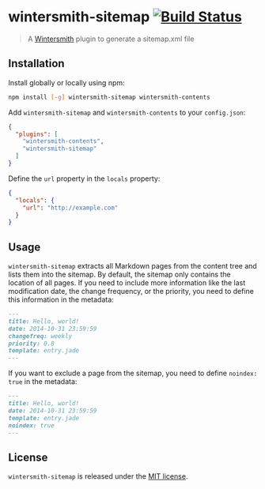 # wintersmith-sitemap [![Build Status](https://travis-ci.org/xavierdutreilh/wintersmith-sitemap.svg?branch=master)](https://travis-ci.org/xavierdutreilh/wintersmith-sitemap)

> A [Wintersmith](https://github.com/jnordberg/wintersmith) plugin to generate a sitemap.xml file

## Installation

Install globally or locally using npm:

```bash
npm install [-g] wintersmith-sitemap wintersmith-contents
```

Add `wintersmith-sitemap` and `wintersmith-contents` to your `config.json`:

```json
{
  "plugins": [
    "wintersmith-contents",
    "wintersmith-sitemap"
  ]
}
```

Define the `url` property in the `locals` property:

```json
{
  "locals": {
    "url": "http://example.com"
  }
}
```

## Usage

`wintersmith-sitemap` extracts all Markdown pages from the content tree and lists them into the sitemap. By default, the sitemap only contains the location of all pages. If you need to include more information like the last modification date, the change frequency, or the priority, you need to define this information in the metadata:

```markdown
---
title: Hello, world!
date: 2014-10-31 23:59:59
changefreq: weekly
priority: 0.8
template: entry.jade
---
```

If you want to exclude a page from the sitemap, you need to define `noindex: true` in the metadata:

```markdown
---
title: Hello, world!
date: 2014-10-31 23:59:59
template: entry.jade
noindex: true
---
```

## License

`wintersmith-sitemap` is released under the [MIT license](http://en.wikipedia.org/wiki/MIT_License).
